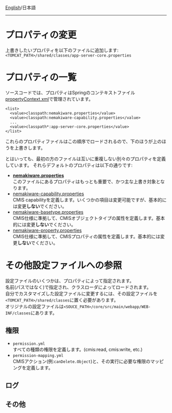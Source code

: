 [English](https://github.com/aegif/NemakiWare/wiki/Configuration%28Repository%29:-Property)/日本語 
***
# プロパティの変更
上書きしたいプロパティを以下のファイルに追加します:  
`<TOMCAT_PATH>/shared/classes/app-server-core.properties`

# プロパティの一覧
ソースコードでは、プロパティはSpringのコンテキストファイル[propertyContext.xml](https://github.com/aegif/NemakiWare/blob/master/core/src/main/webapp/WEB-INF/classes/propertyContext.xml)で管理されています。   

```
<list>
  <value>classpath:nemakiware.properties</value>
  <value>classpath:nemakiware-capability.properties</value>
  ...
  <value>classpath*:app-server-core.properties</value>
</list>
```
これらのプロパティファイルはこの順序でロードされるので、下のほうが上のほうを上書きします。  

とはいっても、最初の方のファイルは互いに重複しない別々のプロパティを定義しています。
それらデフォルトのプロパティは以下の通りです:
- [**nemakiware.properties**](https://github.com/aegif/NemakiWare/blob/master/core/src/main/webapp/WEB-INF/classes/nemakiware.properties)  
  このファイルにあるプロパティはもっとも重要で、かつ主な上書き対象となります。  
- [nemakiware-capability.properties](https://github.com/aegif/NemakiWare/blob/master/core/src/main/webapp/WEB-INF/classes/nemakiware-capability.properties)  
  CMIS capabilityを定義します。いくつかの項目は変更可能ですが、基本的には変更**しない**でください。  
- [nemakiware-basetype.properties](https://github.com/aegif/NemakiWare/blob/master/core/src/main/webapp/WEB-INF/classes/nemakiware-basetype.properties)  
  CMIS仕様に準拠して、CMISオブジェクトタイプの属性を定義します。基本的には変更**しない**でください。  
- [nemakiware-property.properties](https://github.com/aegif/NemakiWare/blob/master/core/src/main/webapp/WEB-INF/classes/nemakiware-property.properties)  
    CMIS仕様に準拠して、CMISプロパティの属性を定義します。基本的には変更**しない**でください。  

# その他設定ファイルへの参照
設定ファイルのいくつかは、プロパティによって指定されます。  
名前(パスではなく)で指定され、クラスローダによってロードされます。  
自分でカスタマイズした設定ファイルに変更するには、その設定ファイルを`<TOMCAT_PATH>/shared/classes`に置く必要があります。  
オリジナルの設定ファイルは`<SOUCE_PATH>/core/src/main/webapp/WEB-INF/classes`にあります。  
## 権限
- `permission.yml`  
  すべての種類の権限を定義します。(cmis:read, cmis:write, etc.)  
- `permission-mapping.yml`  
  CMISアクション(例:`canDelete.Object`)と、その実行に必要な権限のマッピングを定義します。
  
## ログ
## その他